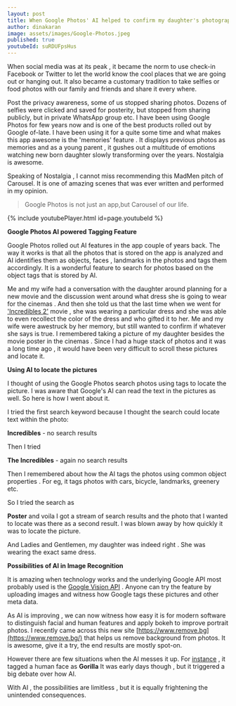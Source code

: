 ```yaml
---
layout: post
title: When Google Photos' AI helped to confirm my daughter's photographic memory
author: dinakaran
image: assets/images/Google-Photos.jpeg
published: true
youtubeId: suRDUFpsHus
---
```

When social media was at its peak , it became the norm to use check-in Facebook or Twitter to let the world know the cool places that we are going out or hanging out. It also became a customary tradition to take selfies or food photos with our family and friends and share it every where.

Post the privacy awareness,  some of us stopped sharing photos. Dozens of selfies were clicked and saved for posterity, but stopped from sharing publicly, but in private WhatsApp group etc. I have been using Google Photos for few years now and is one of the best products rolled out by Google of-late. I have been using it for a quite some time and what makes this app awesome is the 'memories' feature . It displays previous photos as memories and as a young parent , it gushes out a multitude of emotions watching  new born daughter slowly transforming over the years. Nostalgia is awesome.

Speaking of Nostalgia , I cannot miss recommending this MadMen pitch of Carousel. It is one of amazing scenes that was ever written and performed in my opinion. 

> Google Photos is not just an  app,but Carousel of our life.


{% include youtubePlayer.html id=page.youtubeId %}


**Google Photos AI powered Tagging Feature**

Google Photos rolled out AI features in the app couple of years back. The way it works is that all the photos that is stored on the app is analyzed and AI identifies them as objects, faces , landmarks in the photos and tags them accordingly. It is a wonderful feature to search for photos based on the object tags that is stored by AI. 

Me and my wife had a conversation with the daughter  around planning for a new movie and the discussion went around what dress she is going to wear for the cinemas . And then she told us that the last time when we went for ['Incredibles 2'](https://en.wikipedia.org/wiki/Incredibles_2) movie , she was wearing a particular dress and she was able to even recollect the color of the dress and who gifted it to her. Me and my wife were awestruck by her memory, but still wanted to confirm if whatever she says is true. I remembered taking a picture of my daughter besides the movie poster in the cinemas . Since I had a huge stack of photos and it was a long time ago , it would have been very difficult to scroll these pictures and locate it.

**Using AI to locate the pictures**

I thought of using the Google Photos search photos using tags  to locate the picture. I was aware that Google's AI can read the text in the pictures as well. So here is how I went about it. 

I tried the first search keyword because I thought the search could locate text within the photo: 

**Incredibles** - no search results  

Then I tried 

**The Incredibles** - again no search results

Then I remembered about how the AI tags the photos using  common object properties . For eg, it tags photos with cars, bicycle, landmarks, greenery  etc.

So I tried the search as 

**Poster** and voila I got a stream of search results and the photo that I wanted to locate was there as a second result. I was blown away by how quickly it was to locate the picture.

And Ladies and Gentlemen, my daughter was indeed right . She was wearing the exact same dress.

**Possibilities of AI in Image Recognition** 

It is amazing when technology works and the underlying Google API most probably used is the [Google Vision API](https://cloud.google.com/vision/) . Anyone can try the feature by uploading images and witness how Google tags these pictures and other meta data.

As AI is  improving , we can now witness how easy it is for modern software to distinguish facial and human features and apply bokeh to improve portrait photos.  I recently came across this new site [https://www.remove.bg](https://www.remove.bg/) that helps us remove background from photos. It is  awesome, give it a try, the end results are mostly spot-on.

However there are few situations when the AI messes it up. For [instance](https://www.theverge.com/2018/1/12/16882408/google-racist-gorillas-photo-recognition-algorithm-ai) , it tagged a human face as **Gorilla** It was early days though , but it triggered a big debate over how AI.

With AI , the possibilities are limitless , but it is equally frightening the unintended consequences.
